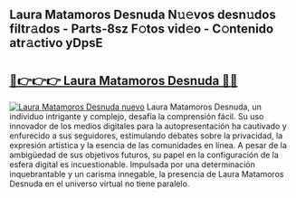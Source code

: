 ## Laura Matamoros Desnuda N𝚞𝚎vos desn𝚞dos filtr𝚊dos - Parts-8sz F𝚘tos vid𝚎o - C𝚘ntenido atr𝚊ctivo yDpsE

# <h2><a href="http://mbb0z0.tromn.icu/?c=Laura+Matamoros+Desnuda">🔗👉👉👉 Laura Matamoros Desnuda 🔗🔗</a></h2>

[![Laura Matamoros Desnuda nuevo](https://i.imgur.com/pEAQMta.gif)](http://mbb0z0.tromn.icu/?c=Laura+Matamoros+Desnuda)
Laura Matamoros Desnuda, un individuo intrigante y complejo, desafía la comprensión fácil. Su uso innovador de los medios digitales para la autopresentación ha cautivado y enfurecido a sus seguidores, estimulando debates sobre la privacidad, la expresión artística y la esencia de las comunidades en línea. A pesar de la ambigüedad de sus objetivos futuros, su papel en la configuración de la esfera digital es incuestionable. Impulsada por una determinación inquebrantable y un carisma innegable, la presencia de Laura Matamoros Desnuda en el universo virtual no tiene paralelo.
